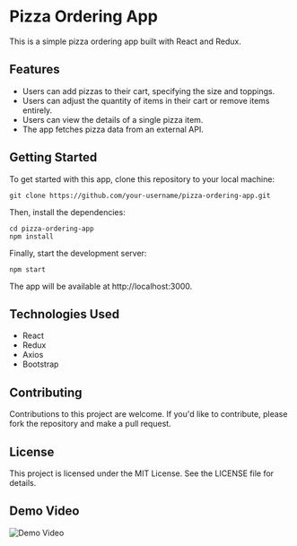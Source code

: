 # Pizza Ordering App
This is a simple pizza ordering app built with React and Redux.

## Features
- Users can add pizzas to their cart, specifying the size and toppings.
- Users can adjust the quantity of items in their cart or remove items entirely.
- Users can view the details of a single pizza item.
- The app fetches pizza data from an external API.

## Getting Started
To get started with this app, clone this repository to your local machine:

```
git clone https://github.com/your-username/pizza-ordering-app.git
```
Then, install the dependencies:

```
cd pizza-ordering-app
npm install
```
Finally, start the development server:

```
npm start
```

The app will be available at http://localhost:3000.

## Technologies Used
- React
- Redux
- Axios
- Bootstrap

## Contributing
Contributions to this project are welcome. If you'd like to contribute, please fork the repository and make a pull request.

## License
This project is licensed under the MIT License. See the LICENSE file for details.

## Demo Video
![Demo Video](https://media.giphy.com/media/v1.Y2lkPTc5MGI3NjExNzk0ZjMwOGQ2NGQ3NTA3NDY4MTc5ZjNiNWNhNmUwOTFjZDk4MDczNSZjdD1n/jNPPCwbqo6ZTxDySIK/giphy-downsized-large.gif)
